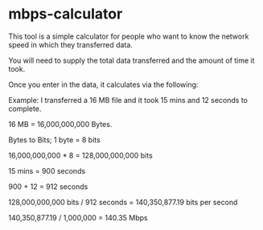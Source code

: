 # mbps-calculator
This tool is a simple calculator for people who want to know the network speed in which they transferred data.

You will need to supply the total data transferred and the amount of time it took. 

Once you enter in the data, it calculates via the following:

Example: I transferred a 16 MB file and it took 15 mins and 12 seconds to complete.

16 MB = 16,000,000,000 Bytes.

Bytes to Bits; 1 byte = 8 bits

16,000,000,000 * 8 = 128,000,000,000 bits

15 mins = 900 seconds 

900 + 12 = 912 seconds

128,000,000,000 bits / 912 seconds = 140,350,877.19 bits per second

140,350,877.19 / 1,000,000 = 140.35 Mbps

